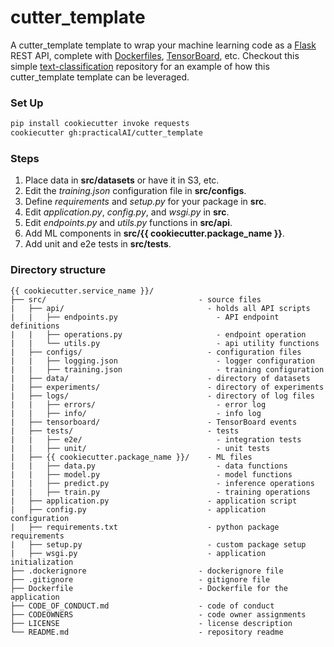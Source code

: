 # cutter_template

A cutter_template template to wrap your machine learning code as a [Flask](https://flask-restful.readthedocs.io/en/latest/) REST API, complete with [Dockerfiles](https://docs.docker.com/engine/reference/builder/), [TensorBoard](https://www.tensorflow.org/guide/summaries_and_tensorboard), etc. Checkout this simple [text-classification](https://github.com/practicalAI/text-classification) repository for an example of how this cutter_template template can be leveraged.

### Set Up
```bash
pip install cookiecutter invoke requests
cookiecutter gh:practicalAI/cutter_template
```

### Steps
1. Place data in **src/datasets** or have it in S3, etc.
2. Edit the *training.json* configuration file in **src/configs**.
3. Define *requirements* and *setup.py* for your package in **src**.
4. Edit *application.py*, *config.py*, and *wsgi.py* in **src**.
5. Edit *endpoints.py* and *utils.py* functions in **src/api**.
6. Add ML components in **src/{{ cookiecutter.package_name }}**.
7. Add unit and e2e tests in **src/tests**.

### Directory structure
```
{{ cookiecutter.service_name }}/
├── src/                                  - source files
|   ├── api/                                - holds all API scripts
|   |   ├── endpoints.py                      - API endpoint definitions
|   |   ├── operations.py                     - endpoint operation
|   |   └── utils.py                          - api utility functions
|   ├── configs/                            - configuration files
|   |   ├── logging.json                      - logger configuration
|   |   ├── training.json                     - training configuration
|   ├── data/                               - directory of datasets
|   ├── experiments/                        - directory of experiments
|   ├── logs/                               - directory of log files
|   |   ├── errors/                           - error log
|   |   ├── info/                             - info log
|   ├── tensorboard/                        - TensorBoard events
|   ├── tests/                              - tests
|   |   ├── e2e/                              - integration tests
|   |   ├── unit/                             - unit tests
|   ├── {{ cookiecutter.package_name }}/    - ML files
|   |   ├── data.py                           - data functions
|   |   ├── model.py                          - model functions
|   |   ├── predict.py                        - inference operations
|   |   ├── train.py                          - training operations
|   ├── application.py                      - application script
|   ├── config.py                           - application configuration
|   ├── requirements.txt                    - python package requirements
|   ├── setup.py                            - custom package setup
|   ├── wsgi.py                             - application initialization
├── .dockerignore                         - dockerignore file
├── .gitignore                            - gitignore file
├── Dockerfile                            - Dockerfile for the application
├── CODE_OF_CONDUCT.md                    - code of conduct
├── CODEOWNERS                            - code owner assignments
├── LICENSE                               - license description
└── README.md                             - repository readme
```
